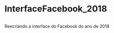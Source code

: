 # InterfaceFacebook_2018 

<img href='https://img.shields.io/static/v1?label=teste&message=testek&color=green'>

Reecriando a interface do Facebook do ano de 2018





